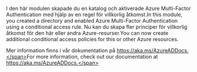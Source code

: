 <span data-ttu-id="61d03-101">I den här modulen skapade du en katalog och aktiverade Azure Multi-Factor Authentication med hjälp av en regel för villkorlig åtkomst.</span><span class="sxs-lookup"><span data-stu-id="61d03-101">In this module, you created a directory and enabled Azure Multi-Factor Authentication using a conditional access rule.</span></span> <span data-ttu-id="61d03-102">Nu kan du skapa fler principer för villkorlig åtkomst för den här eller andra Azure-resurser.</span><span class="sxs-lookup"><span data-stu-id="61d03-102">You can now create additional conditional access policies for this or other Azure resources.</span></span>

<span data-ttu-id="61d03-103">Mer information finns i vår dokumentation på https://aka.ms/AzureADDocs.</span><span class="sxs-lookup"><span data-stu-id="61d03-103">For more information, check out our documentation at https://aka.ms/AzureADDocs.</span></span>
